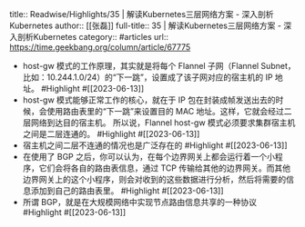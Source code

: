 title:: Readwise/Highlights/35 | 解读Kubernetes三层网络方案 - 深入剖析Kubernetes
author:: [[张磊]]
full-title:: 35 | 解读Kubernetes三层网络方案 - 深入剖析Kubernetes
category:: #articles
url:: https://time.geekbang.org/column/article/67775

- host-gw 模式的工作原理，其实就是将每个 Flannel 子网（Flannel Subnet，比如：10.244.1.0/24）的“下一跳”，设置成了该子网对应的宿主机的 IP 地址。 #Highlight #[[2023-06-13]]
- host-gw 模式能够正常工作的核心，就在于 IP 包在封装成帧发送出去的时候，会使用路由表里的“下一跳”来设置目的 MAC 地址。这样，它就会经过二层网络到达目的宿主机。
  所以说，Flannel host-gw 模式必须要求集群宿主机之间是二层连通的。 #Highlight #[[2023-06-13]]
- 宿主机之间二层不连通的情况也是广泛存在的 #Highlight #[[2023-06-13]]
- 在使用了 BGP 之后，你可以认为，在每个边界网关上都会运行着一个小程序，它们会将各自的路由表信息，通过 TCP 传输给其他的边界网关。而其他边界网关上的这个小程序，则会对收到的这些数据进行分析，然后将需要的信息添加到自己的路由表里。 #Highlight #[[2023-06-13]]
- 所谓 BGP，就是在大规模网络中实现节点路由信息共享的一种协议 #Highlight #[[2023-06-13]]